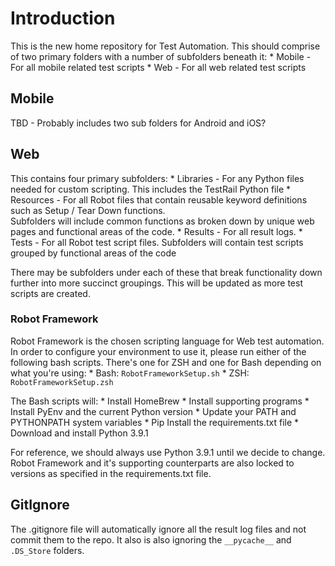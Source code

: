 # Introduction
This is the new home repository for Test Automation.  This should comprise of two primary folders with a number of 
subfolders beneath it:
	* Mobile - For all mobile related test scripts
	* Web - For all web related test scripts

## Mobile
TBD - Probably includes two sub folders for Android and iOS?

## Web
This contains four primary subfolders:
	* Libraries - For any Python files needed for custom scripting. This includes the TestRail Python file
	* Resources - For all Robot files that contain reusable keyword definitions such as Setup / Tear Down functions.  
	Subfolders will include common functions as broken down by unique web pages and functional areas of the code.
	* Results - For all result logs.
	* Tests - For all Robot test script files.  Subfolders will contain test scripts grouped by functional areas of the 
	code

There may be subfolders under each of these that break functionality down further into more succinct groupings.  This 
will be updated as more test scripts are created.

### Robot Framework
Robot Framework is the chosen scripting language for Web test automation.  In order to configure your environment to 
use it, please run either of the following bash scripts.  There's one for ZSH and one for Bash depending on what you're using:
	* Bash: `RobotFrameworkSetup.sh`
	* ZSH:  `RobotFrameworkSetup.zsh`

The Bash scripts will:
	* Install HomeBrew
	* Install supporting programs
	* Install PyEnv and the current Python version
	* Update your PATH and PYTHONPATH system variables
	* Pip Install the requirements.txt file
	* Download and install Python 3.9.1

For reference, we should always use Python 3.9.1 until we decide to change.  Robot Framework and it's supporting 
counterparts are also locked to versions as specified in the requirements.txt file.  

## GitIgnore
The .gitignore file will automatically ignore all the result log files and not commit them to the repo.  It also is 
also ignoring the `__pycache__` and `.DS_Store` folders.